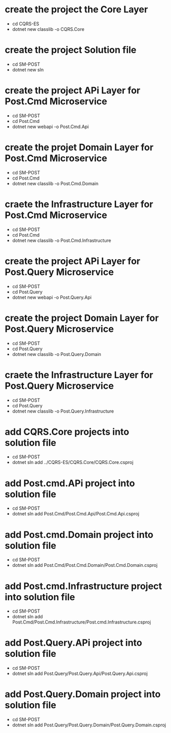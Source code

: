 # create the project the Core Layer
- cd CQRS-ES
- dotnet new classlib -o CQRS.Core

# create the project Solution file
- cd SM-POST
- dotnet new sln

# create the project APi Layer for Post.Cmd Microservice
- cd SM-POST
- cd Post.Cmd
- dotnet new webapi -o Post.Cmd.Api

# create the projet Domain Layer for Post.Cmd Microservice
- cd SM-POST
- cd Post.Cmd
- dotnet new classlib -o Post.Cmd.Domain


# craete the Infrastructure Layer for Post.Cmd Microservice
- cd SM-POST
- cd Post.Cmd
- dotnet new classlib -o Post.Cmd.Infrastructure


# create the project APi Layer for Post.Query Microservice
- cd SM-POST
- cd Post.Query
- dotnet new webapi -o Post.Query.Api

# create the project Domain Layer for Post.Query Microservice
- cd SM-POST
- cd Post.Query
- dotnet new classlib -o Post.Query.Domain

# craete the Infrastructure Layer for Post.Query Microservice
- cd SM-POST
- cd Post.Query
- dotnet new classlib -o Post.Query.Infrastructure

# add CQRS.Core projects into solution file
- cd SM-POST
- dotnet sln add ../CQRS-ES/CQRS.Core/CQRS.Core.csproj

# add Post.cmd.APi project into solution file
- cd SM-POST
- dotnet sln add Post.Cmd/Post.Cmd.Api/Post.Cmd.Api.csproj

# add Post.cmd.Domain project into solution file
- cd SM-POST
- dotnet sln add Post.Cmd/Post.Cmd.Domain/Post.Cmd.Domain.csproj

# add Post.cmd.Infrastructure project into solution file
- cd SM-POST
- dotnet sln add Post.Cmd/Post.Cmd.Infrastructure/Post.cmd.Infrastructure.csproj

# add Post.Query.APi project into solution file
- cd SM-POST
- dotnet sln add Post.Query/Post.Query.Api/Post.Query.Api.csproj

# add Post.Query.Domain project into solution file
- cd SM-POST
- dotnet sln add Post.Query/Post.Query.Domain/Post.Query.Domain.csproj
